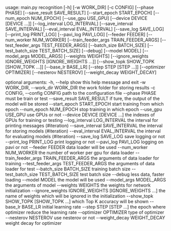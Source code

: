 usage: main.py recognition [-h] [-w WORK_DIR] [-c CONFIG] [--phase PHASE]
                           [--save_result SAVE_RESULT]
                           [--start_epoch START_EPOCH] [--num_epoch NUM_EPOCH]
                           [--use_gpu USE_GPU] [--device DEVICE [DEVICE ...]]
                           [--log_interval LOG_INTERVAL]
                           [--save_interval SAVE_INTERVAL]
                           [--eval_interval EVAL_INTERVAL]
                           [--save_log SAVE_LOG] [--print_log PRINT_LOG]
                           [--pavi_log PAVI_LOG] [--feeder FEEDER]
                           [--num_worker NUM_WORKER]
                           [--train_feeder_args TRAIN_FEEDER_ARGS]
                           [--test_feeder_args TEST_FEEDER_ARGS]
                           [--batch_size BATCH_SIZE]
                           [--test_batch_size TEST_BATCH_SIZE] [--debug]
                           [--model MODEL] [--model_args MODEL_ARGS]
                           [--weights WEIGHTS]
                           [--ignore_weights IGNORE_WEIGHTS [IGNORE_WEIGHTS ...]]
                           [--show_topk SHOW_TOPK [SHOW_TOPK ...]]
                           [--base_lr BASE_LR] [--step STEP [STEP ...]]
                           [--optimizer OPTIMIZER] [--nesterov NESTEROV]
                           [--weight_decay WEIGHT_DECAY]

optional arguments:
  -h, --help            show this help message and exit
  -w WORK_DIR, --work_dir WORK_DIR
                        the work folder for storing results
  -c CONFIG, --config CONFIG
                        path to the configuration file
  --phase PHASE         must be train or test
  --save_result SAVE_RESULT
                        if ture, the output of the model will be stored
  --start_epoch START_EPOCH
                        start training from which epoch
  --num_epoch NUM_EPOCH
                        stop training in which epoch
  --use_gpu USE_GPU     use GPUs or not
  --device DEVICE [DEVICE ...]
                        the indexes of GPUs for training or testing
  --log_interval LOG_INTERVAL
                        the interval for printing messages (#iteration)
  --save_interval SAVE_INTERVAL
                        the interval for storing models (#iteration)
  --eval_interval EVAL_INTERVAL
                        the interval for evaluating models (#iteration)
  --save_log SAVE_LOG   save logging or not
  --print_log PRINT_LOG
                        print logging or not
  --pavi_log PAVI_LOG   logging on pavi or not
  --feeder FEEDER       data loader will be used
  --num_worker NUM_WORKER
                        the number of worker per gpu for data loader
  --train_feeder_args TRAIN_FEEDER_ARGS
                        the arguments of data loader for training
  --test_feeder_args TEST_FEEDER_ARGS
                        the arguments of data loader for test
  --batch_size BATCH_SIZE
                        training batch size
  --test_batch_size TEST_BATCH_SIZE
                        test batch size
  --debug               less data, faster loading
  --model MODEL         the model will be used
  --model_args MODEL_ARGS
                        the arguments of model
  --weights WEIGHTS     the weights for network initialization
  --ignore_weights IGNORE_WEIGHTS [IGNORE_WEIGHTS ...]
                        the name of weights which will be ignored in the
                        initialization
  --show_topk SHOW_TOPK [SHOW_TOPK ...]
                        which Top K accuracy will be shown
  --base_lr BASE_LR     initial learning rate
  --step STEP [STEP ...]
                        the epoch where optimizer reduce the learning rate
  --optimizer OPTIMIZER
                        type of optimizer
  --nesterov NESTEROV   use nesterov or not
  --weight_decay WEIGHT_DECAY
                        weight decay for optimizer
